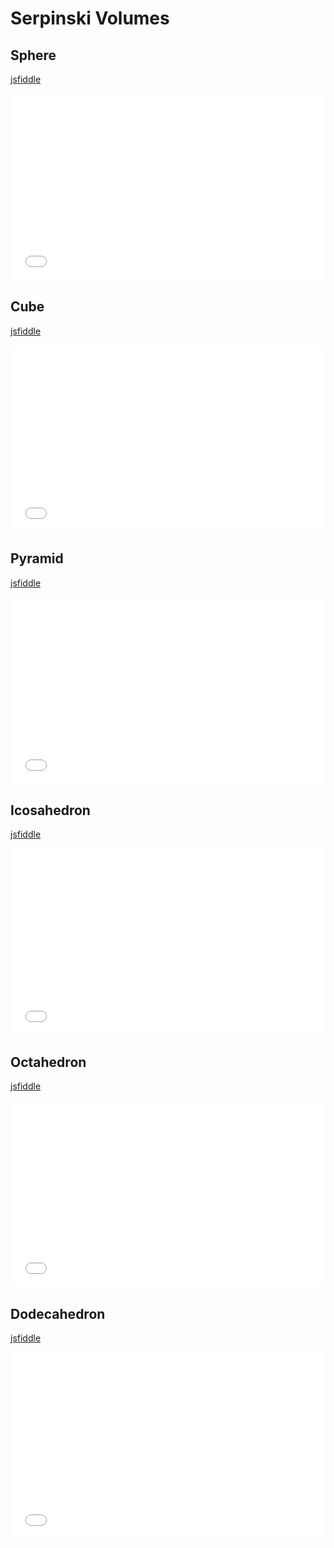 # Serpinski Volumes  

## Sphere  
[jsfiddle](https://jsfiddle.net/amitlzkpa/hu964783/)  
<iframe width="100%" height="300" src="//jsfiddle.net/amitlzkpa/hu964783/embedded/result,js/" allowfullscreen="allowfullscreen" allowpaymentrequest frameborder="0"></iframe>  

## Cube  
[jsfiddle](https://jsfiddle.net/amitlzkpa/aL5wmech/)  
<iframe width="100%" height="300" src="//jsfiddle.net/amitlzkpa/aL5wmech/embedded/result,js/" allowfullscreen="allowfullscreen" allowpaymentrequest frameborder="0"></iframe>  

## Pyramid  
[jsfiddle](https://jsfiddle.net/amitlzkpa/2rwsey9j/)  
<iframe width="100%" height="300" src="//jsfiddle.net/amitlzkpa/2rwsey9j/embedded/result/" allowfullscreen="allowfullscreen" allowpaymentrequest frameborder="0"></iframe>  

## Icosahedron  
[jsfiddle](https://jsfiddle.net/amitlzkpa/qagL8d4z/)  
<iframe width="100%" height="300" src="//jsfiddle.net/amitlzkpa/qagL8d4z/embedded/result/" allowfullscreen="allowfullscreen" allowpaymentrequest frameborder="0"></iframe>  

## Octahedron  
[jsfiddle](https://jsfiddle.net/amitlzkpa/y3fb9d1t/)  
<iframe width="100%" height="300" src="//jsfiddle.net/amitlzkpa/y3fb9d1t/embedded/result/" allowfullscreen="allowfullscreen" allowpaymentrequest frameborder="0"></iframe>  

## Dodecahedron  
[jsfiddle](https://jsfiddle.net/amitlzkpa/kaj1w5yr/)  
<iframe width="100%" height="300" src="//jsfiddle.net/amitlzkpa/kaj1w5yr/embedded/result/" allowfullscreen="allowfullscreen" allowpaymentrequest frameborder="0"></iframe>  
